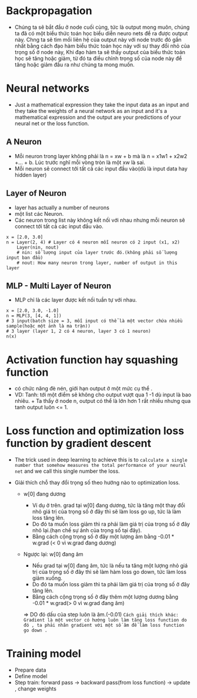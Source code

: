 # Backpropagation 
+ Chúng ta sẽ bắt đầu ở node cuối cùng, tức là output mong muôn, chúng ta đã có một biểu thức toán học biểu diễn 
neuro nets để ra được output này. Chng ta sẽ tìm mối liên hệ của output này với node trước đó gần nhất 
bằng cách đạo hàm biểu thức toán học này với sự thay đổi nhỏ của trọng số ở node này, 
Khi đạo hàm ta sẽ thấy output của biểu thức toán học sẽ tăng hoặc giảm, từ đó ta điều chỉnh trọng số của node này 
để tăng hoặc giảm đầu ra như chúng ta mong muốn.

# Neural networks
+ Just a mathematical expression they take the input data as an input and they take the weights of a
neural network as an input and it's a mathematical expression and the output are your predictions of your neural net
or the loss function.

## A Neuron
+ Mỗi neuron trong layer không phải là n = xw + b mà là n = x1w1 + x2w2 +... + b. Lúc trước nghĩ mỗi vòng tròn là một xw là sai.
+ Mỗi neuron sẽ connect tới tất cả các input đầu vào(dù là input data hay hidden layer)
## Layer of Neuron
+ layer has actually a number of neurons 
+ một list các Neuron.
+ Các neuron trong list này không kết nối với nhau nhưng mỗi neuron sẽ connect tới tất cả các input đầu vào.

```
x = [2.0, 3.0]
n = Layer(2, 4) # Layer có 4 neuron mỗi neuron có 2 input (x1, x2)
    Layer(nin, nout)
    # nin: số lượng input của layer trước đó.(không phải số lượng input ban đầu)
    # nout: How many neuron trong layer, number of output in this layer
```
## MLP - Multi Layer of Neuron
+ MLP chỉ là các layer được kết nối tuần tự với nhau.
```
x = [2.0, 3.0, -1.0]
n = MLP(3, [4, 4, 1]) 
# 3 input(batch size = 3, mỗi input có thể là một vector chứa nhiều sample(hoặc một ảnh là ma trận))
# 3 layer (layer 1, 2 có 4 neuron, layer 3 có 1 neuron)
n(x)
```

# Activation function hay squashing function
+ có chức năng đè nén, giới hạn output ở một mức cụ thể .
+ VD: Tanh: tới một điểm sẽ không cho output vượt qua 1 -1 dù input là bao nhiêu. 
        + Ta thấy ở node n, output có thể là lớn hơn 1 rất nhiều nhưng qua tanh output luôn <= 1.

# Loss function and optimization loss function by gradient descent 
+ The trick used in deep learning to achieve this is to `calculate a single number that somehow measures the
total performance of your neural net` and we call this single number the loss.

+ Giải thích chỗ thay đổi trọng số theo hướng nào to optimization loss.
  + w[0] đang dương
    + Ví dụ ở trên. grad tại w[0] đang dương, tức là tăng một thay đổi nhỏ giá trị của trọng số ở đây thì sẽ làm loss go up, tức là làm loss tăng lên.
    + Do đó ta muốn loss giảm thì ra phải làm giá trị của trọng số ở đây nhỏ lại.(hạn chế sự ảnh của trọng số tại đây).
    + Bằng cách cộng trọng số ở đây một lượng âm bằng -0.01 * w.grad (< 0 vì w.grad đang dương)
  + Ngược lại: w[0] đang âm
    + Nếu grad tại w[0] đang âm, tức là nếu ta tăng một lượng nhỏ giá trị của trọng số ở đây thì sẽ làm hàm loss go down, tức làm loss giảm xuống.
    + Do đó ta muốn loss giảm thì ta phải làm giá trị của trọng số ở đây tăng lên.
    + Bằng cách cộng trọng số ở đây thêm một lượng dương bằng -0.01 * w.grad(> 0 vì w.grad đang âm)
  
    => DO đó dấu của step luôn là âm.(-0.01)
  `Cách giải thích khác: Gradient là một vector có hướng luôn làm tăng loss function do đó ,
  ta phải nhân gradient với một số âm để làm loss function go down .`

# Training model
+ Prepare data
+ Define model
+ Step train: forward pass -> backward pass(from loss function) -> update , change weights

